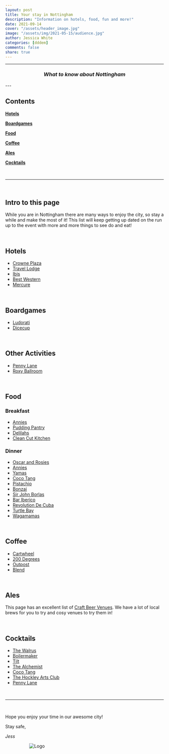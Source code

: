 ```yaml
---
layout: post
title: Your stay in Nottingham
description: "Information on hotels, food, fun and more!"
date: 2021-09-14
cover: "/assets/header_image.jpg"
image: "/assets/img/2021-05-15/audience.jpg"
author: Jessica White
categories: [dddem]
comments: false
share: true
---
```


----
<center>
<h3 class="quote"><i>What to know about Nottingham</i> </h3>
</center>
---

<br/>

## Contents

**[Hotels](#hotels)**

**[Boardgames](#boardgames)**

**[Food](#food)**

**[Coffee](#coffee)**

**[Ales](#ales)**

**[Cocktails](#ales)**

<br/>

---

<br/>

## Intro to this page

While you are in Nottingham there are many ways to enjoy the city, so stay a while and make the most of it! This list will keep getting up dated on the run up to the event with more and more things to see do and eat!

<br/>

## Hotels

- <a href="https://www.ihg.com/crowneplaza/hotels/gb/en/nottingham/notws/hoteldetail" target="_blank">Crowne Plaza</a>
- <a href="https://www.travelodge.co.uk/hotels/290/Nottingham-Central-hotel" target="_blank">Travel Lodge</a>
- <a href="https://all.accor.com/hotel/6160/index.en.shtml?dateIn=&nights=&compositions=1&stayplus=false#origin=ibis" target="_blank">Ibis</a>
- <a href="https://www.bwnottinghamcitycentre.co.uk/" target="_blank">Best Western</a>
- <a href="https://all.accor.com/hotel/8061/index.en.shtml?dateIn=&nights=&compositions=1&stayplus=false#origin=ibis" target="_blank">Mercure</a>

<br/>

## Boardgames

- <a href="https://www.ludoraticafe.com/" target="_blank">Ludorati</a>
- <a href="https://dicecupcafe.co.uk/" target="_blank">Dicecup</a>

<br/>

## Other Activities

- <a href="http://pennylanebars.com/explore-our-venue/" target="_blank">Penny Lane</a>
- <a href="https://www.roxyballroom.co.uk/nottingham/" target="_blank">Roxy Ballroom</a>

<br/>

## Food

### Breakfast

- <a href="https://anniesburgershack.com/menu/breakfast-menu" target="_blank">Annies</a>
- <a href="https://www.thepuddingpantry.co.uk/" target="_blank">Pudding Pantry</a>
- <a href="https://delilahfinefoods.co.uk/pages/delilah-eat-in-menu" target="_blank">Delilahs</a>
- <a href="https://www.cleancutkitchen.co.uk/" target="_blank">Clean Cut Kitchen</a>

### Dinner

- <a href="https://www.oscarandrosies.com/" target="_blank">Oscar and Rosies</a>
- <a href="https://anniesburgershack.com/menu/main-menu" target="_blank">Annies</a>
- <a href="https://www.yamas.co.uk/" target="_blank">Yamas</a>
- <a href="https://www.cocotang.co.uk/" target="_blank">Coco Tang</a>
- <a href="https://www.pistachionottingham.co.uk/" target="_blank">Pistachio</a>
- <a href="http://www.bonzai-japaneserestaurant.co.uk/our-menus.html" target="_blank">Bonzai</a>
- <a href="https://www.sirjohnborlasewarren.co.uk/our-food" target="_blank">Sir John Borlas</a>
- <a href="https://www.baribericotapas.com/" target="_blank">Bar Iberico</a>
- <a href="https://www.revoluciondecuba.com/bar/nottingham/menus/?scroll=1" target="_blank">Revolution De Cuba</a>
- <a href="https://www.turtlebay.co.uk/food-and-drink" target="_blank">Turtle Bay</a>
- <a href="https://www.wagamama.com/restaurants/nottingham/nottingham" target="_blank">Wagamamas</a>

<br/>

## Coffee

- <a href="https://shop.cartwheelcoffee.com/" target="_blank">Cartwheel</a>
- <a href="https://200degs.com/nottingham-flying-horse-walk" target="_blank">200 Degrees</a>
- <a href="https://www.outpost.coffee/" target="_blank">Outpost</a>
- <a href="https://www.blendnottingham.co.uk/" target="_blank">Blend</a>

<br/>

## Ales

This page has an excellent list of <a href="https://www.nottinghamcraftbeer.co.uk/venues" target="_blank">Craft Beer Venues</a>. We have a lot of local brews for you to try and cosy venues to try them in!

<br/>

## Cocktails

- <a href="http://thewalrusnottingham.com/" target="_blank">The Walrus</a>
- <a href="https://boilermakerbar.co.uk/" target="_blank">Boilermaker</a>
- <a href="https://www.tiltbar.co.uk/" target="_blank">Tilt</a>
- <a href="https://thealchemist.uk.com/venues/nottingham-king-street/" target="_blank">The Alchemist</a>
- <a href="https://www.cocotang.co.uk/" target="_blank">Coco Tang</a>
- <a href="http://thehockleyartsclub.com/" target="_blank">The Hockley Arts Club</a>
- <a href="hhttp://pennylanebars.com/explore-our-venue/" target="_blank">Penny Lane</a>


<br/>

---

<br/>

Hope you enjoy your time in our awesome city!

Stay safe,

_Jess_

<div style="text-align:center; width:20%; margin-left: 10%;" markdown="1">
<img src="{{site.baseurl}}/assets/logo.png" alt="Logo">
</div>
